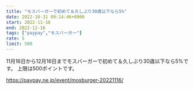 ```yaml
---
title: "モスバーガーで初めて＆久しぶり30歳以下なら5%"
date: 2022-10-31 09:14:46+0900
start: 2022-11-16
end: 2022-12-16
tags: ["paypay","モスバーガー"]
rate: 5
limit: 500
---
```


11月16日から12月16日までモスバーガーで初めて＆久しぶり30歳以下なら5%です。
上限は500ポイントです。

https://paypay.ne.jp/event/mosburger-20221116/
